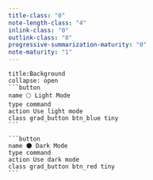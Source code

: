 ```yaml
---
title-class: "0"
note-length-class: "4"
inlink-class: "0"
outlink-class: "0"
progressive-summarization-maturity: "0"
note-maturity: "1"
---
```

````ad-abstract
title:Background
collapse: open
```button
name 🌕 Light Mode
type command
action Use light mode
class grad_button btn_blue tiny
```

```button
name 🌑 Dark Mode
type command
action Use dark mode
class grad_button btn_red tiny
```
````
